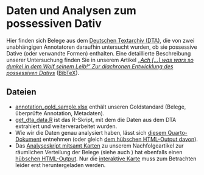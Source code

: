 # Daten und Analysen zum possessiven Dativ
Hier finden sich Belege aus dem [Deutschen Textarchiv (DTA)](https://www.deutschestextarchiv.de), die von zwei unabhängigen Annotatoren daraufhin untersucht wurden, ob sie possessive Dative (oder verwandte Formen) enthalten. Eine detaillierte Beschreibung unserer Untersuchung finden Sie in unserem Artikel [*„Ach [...] was wars so dunkel in dem Wolf seinem Leib!“ Zur diachronen Entwicklung des possessiven Dativs*](https://www.degruyter.com/document/doi/10.1515/jbgsg-2023-0019/html) ([BibTeX](CITATION.bib)).

## Dateien
- [annotation_gold_sample.xlsx](data/annotation_gold_sample.xlsx) enthält unseren Goldstandard (Belege, überprüfte Annotation, Metadaten).
- [get_dta_data.R](get_dta_data.R) ist das R-Skript, mit dem die Daten aus dem DTA extrahiert und weiterverarbeitet wurden.
- Wie wir die Daten genau analysiert haben, lässt sich [diesem Quarto-Dokument](analyse_artikel.qmd) entnehmen (oder gleich [dem hübschen HTML-Output davon](analyse_artikel.html)).
- Das [Analyseskript mitsamt Karten](diatopische_analyse.qmd) zu unserem Nachfolgeartikel zur räumlichen Verteilung der Belege (siehe auch []()) hat ebenfalls einen [hübschen HTML-Output](https://htmlpreview.github.io/?https://github.com/AndreasBlombach/Possessiver_Dativ/blob/main/diatopische_analyse.html#r%C3%A4umliche-verteilung-der-annotierten-kategorien). Nur die [interaktive Karte](figures/interactive_map.html) muss zum Betrachten leider erst heruntergeladen werden.
